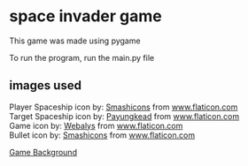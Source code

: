 # space invader game
This game was made using pygame

To run the program, run the main.py file

## images used

<div>Player Spaceship icon by: <a href="https://www.flaticon.com/authors/smashicons" title="Smashicons">Smashicons</a> from <a href="https://www.flaticon.com/" title="Flaticon">www.flaticon.com</a></div>

<div>Target Spaceship icon by: <a href="https://www.flaticon.com/authors/payungkead" title="Payungkead">Payungkead</a> from <a href="https://www.flaticon.com/" title="Flaticon">www.flaticon.com</a></div>

<div>Game icon by: <a href="https://www.flaticon.com/authors/webalys" title="Webalys">Webalys</a> from <a href="https://www.flaticon.com/" title="Flaticon">www.flaticon.com</a></div>

<div>Bullet icon by: <a href="https://www.flaticon.com/authors/smashicons" title="Smashicons">Smashicons</a> from <a href="https://www.flaticon.com/" title="Flaticon">www.flaticon.com</a></div>

<a href='https://www.freepik.com/vectors/background'>Game Background</a>
